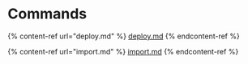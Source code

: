 # Commands

{% content-ref url="deploy.md" %}
[deploy.md](deploy.md)
{% endcontent-ref %}

{% content-ref url="import.md" %}
[import.md](import.md)
{% endcontent-ref %}
